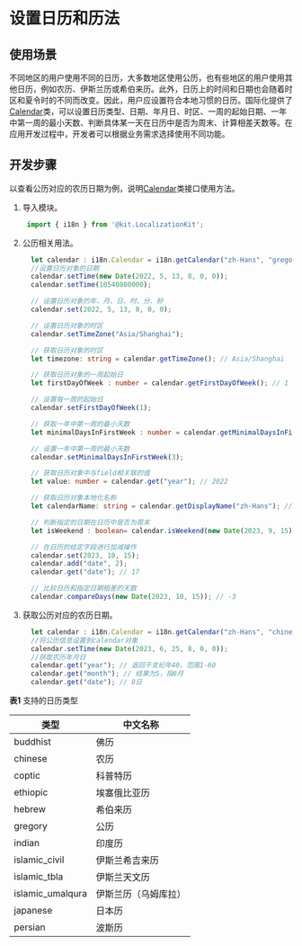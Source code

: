 # 设置日历和历法

## 使用场景

不同地区的用户使用不同的日历，大多数地区使用公历，也有些地区的用户使用其他日历，例如农历、伊斯兰历或希伯来历。此外，日历上的时间和日期也会随着时区和夏令时的不同而改变。因此，用户应设置符合本地习惯的日历。国际化提供了[Calendar](../reference/apis-localization-kit/js-apis-i18n.md#calendar8)类，可以设置日历类型、日期、年月日、时区、一周的起始日期、一年中第一周的最小天数、判断具体某一天在日历中是否为周末、计算相差天数等。在应用开发过程中，开发者可以根据业务需求选择使用不同功能。

## 开发步骤

以查看公历对应的农历日期为例，说明[Calendar](../reference/apis-localization-kit/js-apis-i18n.md#calendar8)类接口使用方法。

1. 导入模块。

    ```ts
     import { i18n } from '@kit.LocalizationKit';
    ```

2. 公历相关用法。

    ```ts
      let calendar : i18n.Calendar = i18n.getCalendar("zh-Hans", "gregory");
      //设置日历对象的日期
      calendar.setTime(new Date(2022, 5, 13, 8, 0, 0));
      calendar.setTime(10540800000);

      // 设置日历对象的年、月、日、时、分、秒
      calendar.set(2022, 5, 13, 8, 0, 0);

      // 设置日历对象的时区
      calendar.setTimeZone("Asia/Shanghai");

      // 获取日历对象的时区
      let timezone: string = calendar.getTimeZone(); // Asia/Shanghai

      // 获取日历对象的一周起始日
      let firstDayOfWeek : number = calendar.getFirstDayOfWeek(); // 1

      // 设置每一周的起始日
      calendar.setFirstDayOfWeek(1);

      // 获取一年中第一周的最小天数
      let minimalDaysInFirstWeek : number = calendar.getMinimalDaysInFirstWeek(); // 1

      // 设置一年中第一周的最小天数
      calendar.setMinimalDaysInFirstWeek(3);

      // 获取日历对象中与field相关联的值
      let value: number = calendar.get("year"); // 2022

      // 获取日历对象本地化名称
      let calendarName: string = calendar.getDisplayName("zh-Hans"); // 公历

      // 判断指定的日期在日历中是否为周末
      let isWeekend : boolean= calendar.isWeekend(new Date(2023, 9, 15)); // true

      // 在日历的给定字段进行加减操作
      calendar.set(2023, 10, 15);
      calendar.add("date", 2);
      calendar.get("date"); // 17

      // 比较日历和指定日期相差的天数
      calendar.compareDays(new Date(2023, 10, 15)); // -3
    ```

3. 获取公历对应的农历日期。

    ```ts
      let calendar : i18n.Calendar = i18n.getCalendar("zh-Hans", "chinese");
      //将公历信息设置到calendar对象
      calendar.setTime(new Date(2023, 6, 25, 8, 0, 0));
      //获取农历年月日
      calendar.get("year"); // 返回干支纪年40，范围1-60
      calendar.get("month"); // 结果为5，指6月
      calendar.get("date"); // 8日
    ```

**表1** 支持的日历类型

| 类型 | 中文名称 | 
| -------- | -------- |
| buddhist | 佛历 | 
| chinese | 农历 | 
| coptic | 科普特历 | 
| ethiopic | 埃塞俄比亚历 | 
| hebrew | 希伯来历 | 
| gregory | 公历 | 
| indian | 印度历 | 
| islamic_civil | 伊斯兰希吉来历 | 
| islamic_tbla | 伊斯兰天文历 | 
| islamic_umalqura | 伊斯兰历（乌姆库拉） | 
| japanese | 日本历 | 
| persian | 波斯历 | 
